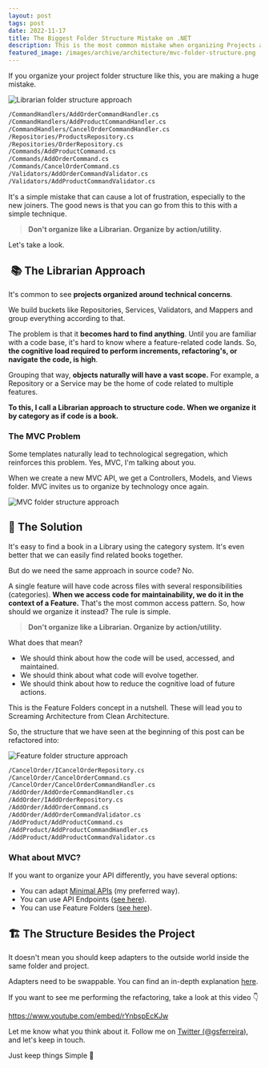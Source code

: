 ```yaml
---
layout: post
tags: post
date: 2022-11-17
title: The Biggest Folder Structure Mistake on .NET
description: This is the most common mistake when organizing Projects and Solutions in .NET. It is a real onboarding nightmare for newcomers. In this post, I will show you how to use Feature Folders towards a Screaming Architecture (Clean Architecture).
featured_image: /images/archive/architecture/mvc-folder-structure.png
---
```


If you organize your project folder structure like this, you are making a huge mistake.

![Librarian folder structure approach](/images/archive/architecture/librarian-folder-structure.png)

```bash
/CommandHandlers/AddOrderCommandHandler.cs
/CommandHandlers/AddProductCommandHandler.cs
/CommandHandlers/CancelOrderCommandHandler.cs
/Repositories/ProductsRepository.cs
/Repositories/OrderRepository.cs
/Commands/AddProductCommand.cs
/Commands/AddOrderCommand.cs
/Commands/CancelOrderCommand.cs
/Validators/AddOrderCommandValidator.cs
/Validators/AddProductCommandValidator.cs
```

It's a simple mistake that can cause a lot of frustration, especially to the new joiners.
The good news is that you can go from this to this with a simple technique.

> **Don't organize like a Librarian.
> Organize by action/utility.**

Let's take a look.

##  📚 The Librarian Approach

It's common to see **projects organized around technical concerns**.

We build buckets like Repositories, Services, Validators, and Mappers and group everything according to that.

The problem is that it **becomes hard to find anything**. Until you are familiar with a code base, it's hard to know where a feature-related code lands. So, **the cognitive load required to perform increments, refactoring's, or navigate the code, is high**.

Grouping that way, **objects naturally will have a vast scope.** For example, a Repository or a Service may be the home of code related to multiple features.

**To this, I call a Librarian approach to structure code. When we organize it by category as if code is a book.**

### The MVC Problem

Some templates naturally lead to technological segregation, which reinforces this problem.
Yes, MVC, I'm talking about you.

When we create a new MVC API, we get a Controllers, Models, and Views folder. MVC invites us to organize by technology once again.

![MVC folder structure approach](/images/archive/architecture/mvc-folder-structure.png)

## 🎯 The Solution

It's easy to find a book in a Library using the category system. It's even better that we can easily find related books together.

But do we need the same approach in source code? No.

A single feature will have code across files with several responsibilities (categories). **When we access code for maintainability, we do it in the context of a Feature.** That's the most common access pattern. So, how should we organize it instead? The rule is simple.

> **Don't organize like a Librarian.
> Organize by action/utility.**

What does that mean?

- We should think about how the code will be used, accessed, and maintained.
- We should think about what code will evolve together.
- We should think about how to reduce the cognitive load of future actions.

This is the Feature Folders concept in a nutshell.
These will lead you to Screaming Architecture from Clean Architecture.

So, the structure that we have seen at the beginning of this post can be refactored into:

![Feature folder structure approach](/images/archive/architecture/feature-folder-structure.png)

```bash
/CancelOrder/ICancelOrderRepository.cs
/CancelOrder/CancelOrderCommand.cs
/CancelOrder/CancelOrderCommandHandler.cs
/AddOrder/AddOrderCommandHandler.cs
/AddOrder/IAddOrderRepository.cs
/AddOrder/AddOrderCommand.cs
/AddOrder/AddOrderCommandValidator.cs
/AddProduct/AddProductCommand.cs
/AddProduct/AddProductCommandHandler.cs
/AddProduct/AddProductCommandValidator.cs
```

### What about MVC?

If you want to organize your API differently, you have several options:

- You can adapt [Minimal APIs](https://learn.microsoft.com/en-us/aspnet/core/fundamentals/minimal-apis?view=aspnetcore-7.0) (my preferred way).
- You can use API Endpoints ([see here](https://github.com/ardalis/ApiEndpoints)).
- You can use Feature Folders ([see here](https://scottsauber.com/2016/04/25/feature-folder-structure-in-asp-net-core/)).

## 🏗 The Structure Besides the Project

It doesn't mean you should keep adapters to the outside world inside the same folder and project.

Adapters need to be swappable. You can find an in-depth explanation [here](https://guiferreira.me/archive/2022/how-to-apply-hexagonal-architecture-with-dotnet/).

If you want to see me performing the refactoring, take a look at this video 👇

https://www.youtube.com/embed/rYnbspEcKJw

Let me know what you think about it. Follow me on [Twitter (@gsferreira)](https://twitter.com/gsferreira), and let's keep in touch.

Just keep things Simple 🌱
